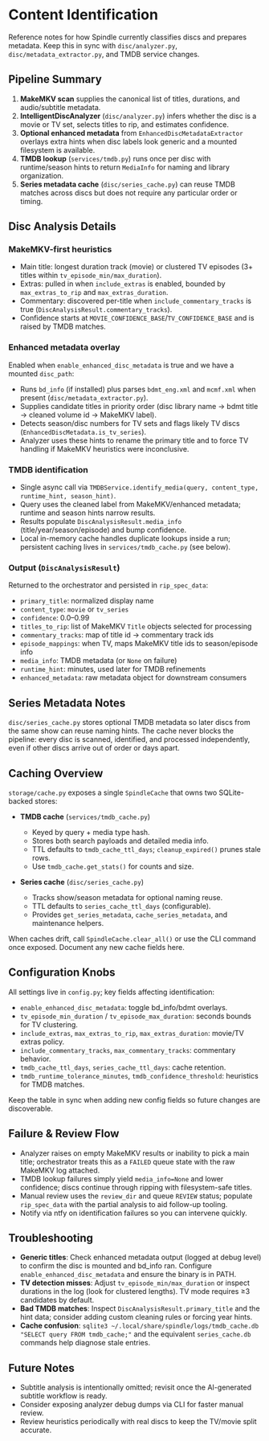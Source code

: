 # Content Identification

Reference notes for how Spindle currently classifies discs and prepares metadata. Keep this in sync with `disc/analyzer.py`, `disc/metadata_extractor.py`, and TMDB service changes.

## Pipeline Summary

1. **MakeMKV scan** supplies the canonical list of titles, durations, and audio/subtitle metadata.
2. **IntelligentDiscAnalyzer** (`disc/analyzer.py`) infers whether the disc is a movie or TV set, selects titles to rip, and estimates confidence.
3. **Optional enhanced metadata** from `EnhancedDiscMetadataExtractor` overlays extra hints when disc labels look generic and a mounted filesystem is available.
4. **TMDB lookup** (`services/tmdb.py`) runs once per disc with runtime/season hints to return `MediaInfo` for naming and library organization.
5. **Series metadata cache** (`disc/series_cache.py`) can reuse TMDB matches across discs but does not require any particular order or timing.

## Disc Analysis Details

### MakeMKV-first heuristics
- Main title: longest duration track (movie) or clustered TV episodes (3+ titles within `tv_episode_min/max_duration`).
- Extras: pulled in when `include_extras` is enabled, bounded by `max_extras_to_rip` and `max_extras_duration`.
- Commentary: discovered per-title when `include_commentary_tracks` is true (`DiscAnalysisResult.commentary_tracks`).
- Confidence starts at `MOVIE_CONFIDENCE_BASE`/`TV_CONFIDENCE_BASE` and is raised by TMDB matches.

### Enhanced metadata overlay
Enabled when `enable_enhanced_disc_metadata` is true and we have a mounted `disc_path`:
- Runs `bd_info` (if installed) plus parses `bdmt_eng.xml` and `mcmf.xml` when present (`disc/metadata_extractor.py`).
- Supplies candidate titles in priority order (disc library name → bdmt title → cleaned volume id → MakeMKV label).
- Detects season/disc numbers for TV sets and flags likely TV discs (`EnhancedDiscMetadata.is_tv_series`).
- Analyzer uses these hints to rename the primary title and to force TV handling if MakeMKV heuristics were inconclusive.

### TMDB identification
- Single async call via `TMDBService.identify_media(query, content_type, runtime_hint, season_hint)`.
- Query uses the cleaned label from MakeMKV/enhanced metadata; runtime and season hints narrow results.
- Results populate `DiscAnalysisResult.media_info` (title/year/season/episode) and bump confidence.
- Local in-memory cache handles duplicate lookups inside a run; persistent caching lives in `services/tmdb_cache.py` (see below).

### Output (`DiscAnalysisResult`)
Returned to the orchestrator and persisted in `rip_spec_data`:
- `primary_title`: normalized display name
- `content_type`: `movie` or `tv_series`
- `confidence`: 0.0–0.99
- `titles_to_rip`: list of MakeMKV `Title` objects selected for processing
- `commentary_tracks`: map of title id → commentary track ids
- `episode_mappings`: when TV, maps MakeMKV title ids to season/episode info
- `media_info`: TMDB metadata (or `None` on failure)
- `runtime_hint`: minutes, used later for TMDB refinements
- `enhanced_metadata`: raw metadata object for downstream consumers

## Series Metadata Notes

`disc/series_cache.py` stores optional TMDB metadata so later discs from the same show can reuse naming hints. The cache never blocks the pipeline: every disc is scanned, identified, and processed independently, even if other discs arrive out of order or days apart.

## Caching Overview

`storage/cache.py` exposes a single `SpindleCache` that owns two SQLite-backed stores:

- **TMDB cache** (`services/tmdb_cache.py`)
  - Keyed by query + media type hash.
  - Stores both search payloads and detailed media info.
  - TTL defaults to `tmdb_cache_ttl_days`; `cleanup_expired()` prunes stale rows.
  - Use `tmdb_cache.get_stats()` for counts and size.

- **Series cache** (`disc/series_cache.py`)
  - Tracks show/season metadata for optional naming reuse.
  - TTL defaults to `series_cache_ttl_days` (configurable).
  - Provides `get_series_metadata`, `cache_series_metadata`, and maintenance helpers.

When caches drift, call `SpindleCache.clear_all()` or use the CLI command once exposed. Document any new cache fields here.

## Configuration Knobs

All settings live in `config.py`; key fields affecting identification:

- `enable_enhanced_disc_metadata`: toggle bd_info/bdmt overlays.
- `tv_episode_min_duration` / `tv_episode_max_duration`: seconds bounds for TV clustering.
- `include_extras`, `max_extras_to_rip`, `max_extras_duration`: movie/TV extras policy.
- `include_commentary_tracks`, `max_commentary_tracks`: commentary behavior.
- `tmdb_cache_ttl_days`, `series_cache_ttl_days`: cache retention.
- `tmdb_runtime_tolerance_minutes`, `tmdb_confidence_threshold`: heuristics for TMDB matches.

Keep the table in sync when adding new config fields so future changes are discoverable.

## Failure & Review Flow

- Analyzer raises on empty MakeMKV results or inability to pick a main title; orchestrator treats this as a `FAILED` queue state with the raw MakeMKV log attached.
- TMDB lookup failures simply yield `media_info=None` and lower confidence; discs continue through ripping with filesystem-safe titles.
- Manual review uses the `review_dir` and queue `REVIEW` status; populate `rip_spec_data` with the partial analysis to aid follow-up tooling.
- Notify via ntfy on identification failures so you can intervene quickly.

## Troubleshooting

- **Generic titles**: Check enhanced metadata output (logged at debug level) to confirm the disc is mounted and bd_info ran. Configure `enable_enhanced_disc_metadata` and ensure the binary is in PATH.
- **TV detection misses**: Adjust `tv_episode_min/max_duration` or inspect durations in the log (look for clustered lengths). TV mode requires ≥3 candidates by default.
- **Bad TMDB matches**: Inspect `DiscAnalysisResult.primary_title` and the hint data; consider adding custom cleaning rules or forcing year hints.
- **Cache confusion**: `sqlite3 ~/.local/share/spindle/logs/tmdb_cache.db "SELECT query FROM tmdb_cache;"` and the equivalent `series_cache.db` commands help diagnose stale entries.

## Future Notes

- Subtitle analysis is intentionally omitted; revisit once the AI-generated subtitle workflow is ready.
- Consider exposing analyzer debug dumps via CLI for faster manual review.
- Review heuristics periodically with real discs to keep the TV/movie split accurate.

